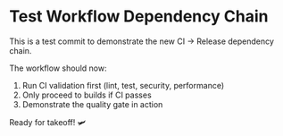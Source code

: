 # Test Workflow Dependency Chain

This is a test commit to demonstrate the new CI → Release dependency chain.

The workflow should now:
1. Run CI validation first (lint, test, security, performance)
2. Only proceed to builds if CI passes
3. Demonstrate the quality gate in action

Ready for takeoff! 🛩️
